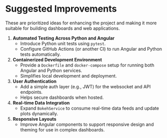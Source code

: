 # Suggested Improvements

These are prioritized ideas for enhancing the project and making it more suitable for building dashboards and web applications.

1. **Automated Testing Across Python and Angular**
   - Introduce Python unit tests using `pytest`.
   - Configure GitHub Actions (or another CI) to run Angular and Python tests automatically.
2. **Containerized Development Environment**
   - Provide a `Dockerfile` and `docker-compose` setup for running both Angular and Python services.
   - Simplifies local development and deployment.
3. **User Authentication**
   - Add a simple auth layer (e.g., JWT) for the websocket and API endpoints.
   - Helps secure dashboards when hosted.
4. **Real-time Data Integration**
   - Expand `BokehService` to consume real-time data feeds and update plots dynamically.
5. **Responsive Layouts**
   - Improve Angular components to support responsive design and theming for use in complex dashboards.


